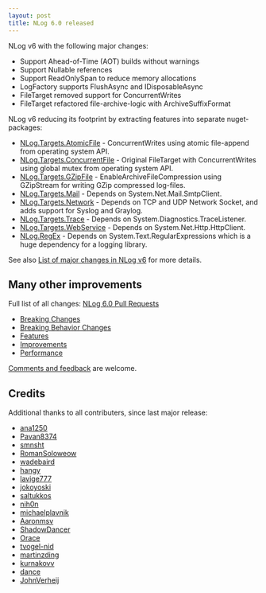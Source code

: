 ```yaml
---
layout: post
title: NLog 6.0 released
---
```


NLog v6 with the following major changes:

- Support Ahead-of-Time (AOT) builds without warnings
- Support Nullable references
- Support ReadOnlySpan to reduce memory allocations
- LogFactory supports FlushAsync and IDisposableAsync
- FileTarget removed support for ConcurrentWrites
- FileTarget refactored file-archive-logic with ArchiveSuffixFormat

NLog v6 reducing its footprint by extracting features into separate nuget-packages:

- [NLog.Targets.AtomicFile](https://www.nuget.org/packages/NLog.Targets.AtomicFile) - ConcurrentWrites using atomic file-append from operating system API.
- [NLog.Targets.ConcurrentFile](https://www.nuget.org/packages/NLog.Targets.ConcurrentFile) - Original FileTarget with ConcurrentWrites using global mutex from operating system API.
- [NLog.Targets.GZipFile](https://www.nuget.org/packages/NLog.Targets.GZipFile) - EnableArchiveFileCompression using GZipStream for writing GZip compressed log-files.
- [NLog.Targets.Mail](https://www.nuget.org/packages/NLog.Targets.Mail) - Depends on System.Net.Mail.SmtpClient.
- [NLog.Targets.Network](https://www.nuget.org/packages/NLog.Targets.Network) - Depends on TCP and UDP Network Socket, and adds support for Syslog and Graylog.
- [NLog.Targets.Trace](https://www.nuget.org/packages/NLog.Targets.Trace) - Depends on System.Diagnostics.TraceListener.
- [NLog.Targets.WebService](https://www.nuget.org/packages/NLog.Targets.WebService) - Depends on System.Net.Http.HttpClient.
- [NLog.RegEx](https://www.nuget.org/packages/NLog.RegEx) - Depends on System.Text.RegularExpressions which is a huge dependency for a logging library.

See also [List of major changes in NLog v6](https://nlog-project.org/2025/04/29/nlog-6-0-major-changes.html) for more details.

## Many other improvements

Full list of all changes: [NLog 6.0 Pull Requests](https://github.com/NLog/NLog/pulls?q=is%3Apr+is%3Amerged+milestone:%226.0%22)

- [Breaking Changes](https://github.com/NLog/NLog/pulls?q=is%3Apr+label%3A%22breaking%20change%22+is%3Amerged+milestone:%226.0%22)
- [Breaking Behavior Changes](https://github.com/NLog/NLog/pulls?q=is%3Apr+label%3A%22breaking%20behavior%20change%22+is%3Amerged+milestone:%226.0%22)
- [Features](https://github.com/NLog/NLog/pulls?q=is%3Apr+label%3A%22Feature%22+is%3Amerged+milestone:%226.0%22)
- [Improvements](https://github.com/NLog/NLog/pulls?q=is%3Apr+label%3A%22Enhancement%22+is%3Amerged+milestone:%226.0%22)
- [Performance](https://github.com/NLog/NLog/pulls?q=is%3Apr+label%3A%22Performance%22+is%3Amerged+milestone:%226.0%22)

[Comments and feedback](https://github.com/NLog/NLog/issues/4931) are welcome.

## Credits
Additional thanks to all contributers, since last major release:

- [ana1250](https://github.com/ana1250)
- [Pavan8374](https://github.com/Pavan8374)
- [smnsht](https://github.com/smnsht)
- [RomanSoloweow](https://github.com/RomanSoloweow)
- [wadebaird](https://github.com/wadebaird)
- [hangy](https://github.com/hangy)
- [lavige777](https://github.com/lavige777)
- [jokoyoski](https://github.com/jokoyoski)
- [saltukkos](https://github.com/saltukkos)
- [nih0n](https://github.com/nih0n)
- [michaelplavnik](https://github.com/michaelplavnik)
- [Aaronmsv](https://github.com/Aaronmsv)
- [ShadowDancer](https://github.com/ShadowDancer)
- [Orace](https://github.com/Orace)
- [tvogel-nid](https://github.com/tvogel-nid)
- [martinzding](https://github.com/martinzding)
- [kurnakovv](https://github.com/kurnakovv)
- [dance](https://github.com/dance)
- [JohnVerheij](https://github.com/JohnVerheij)